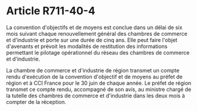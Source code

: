 # Article R711-40-4

<p>La convention d'objectifs et de moyens est conclue dans un délai de six mois suivant chaque renouvellement général des chambres de commerce et d'industrie et porte sur une durée de cinq ans. Elle peut faire l'objet d'avenants et prévoit les modalités de restitution des informations permettant le pilotage opérationnel du réseau des chambres de commerce et d'industrie. </p><p>La chambre de commerce et d'industrie de région transmet un compte rendu d'exécution de la convention d'objectif et de moyens au préfet de région et à CCI France pour le 30 juin de chaque année. Le préfet de région transmet ce compte rendu, accompagné de son avis, au ministre chargé de la tutelle des chambres de commerce et d'industrie dans les deux mois à compter de la réception.</p>